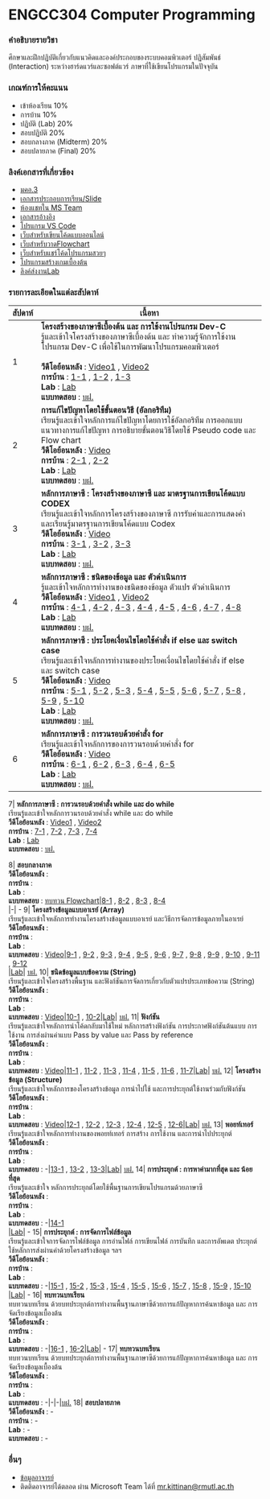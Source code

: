 # ENGCC304 Computer Programming

### คำอธิบายรายวิชา
ศึกษาและฝึกปฏิบัติเกี่ยวกับแนวคิดและองค์ประกอบของระบบคอมพิวเตอร์ ปฏิสัมพันธ์ (Interaction) ระหว่างฮาร์ดแวร์และซอฟต์แวร์ ภาษาที่ใช้เขียนโปรแกรมในปัจจุบัน

### เกณฑ์การให้คะแนน
* เข้าห้องเรียน 10%
* การบ้าน 10%
* ปฏิบัติ (Lab) 20%
* สอบปฏิบัติ 20%
* สอบกลางภาค (Midterm) 20%
* สอบปลายภาค (Final) 20%

### ลิงค์เอกสารที่เกี่ยวข้อง
* [มคอ.3](https://drive.google.com/drive/folders/1OWlzmm3MZ1Uy2SKScJGQS5_IJr8BCSCR?usp=drive_link)
* [เอกสารประกอบการเรียน/Slide](https://drive.google.com/drive/folders/1OWlzmm3MZ1Uy2SKScJGQS5_IJr8BCSCR?usp=drive_link)
* [ห้องแชทใน MS Team](https://teams.microsoft.com/l/team/19%3ASRc4lB9z91Vay6mrtEaEm14MyYUYn_hccTzFXdp1NyE1%40thread.tacv2/conversations?groupId=37d36e7f-c2eb-4dcf-9320-32ee74544bd8&tenantId=2c0a3819-8c66-4ae1-9a99-3832d9facbd9)
* [เอกสารอ้างอิง](https://autolib.rmutl.ac.th/Catalog/BibItem.aspx?BibID=b00141555)
* [โปรแกรม VS Code](https://code.visualstudio.com/download)
* [เว็บสำหรับเขียนโค้ดแบบออนไลน์](https://onlinegdb.com)
* [เว็บสำหรับวาดFlowchart](https://draw.io)
* [เว็บสำหรับแชร์โค้ดโปรแกรมสวยๆ](https://carbon.now.sh/?bg=rgba%2874%2C144%2C226%2C1%29&t=material&wt=none&l=text%2Fx-c%2B%2Bsrc&width=828&ds=false&dsyoff=20px&dsblur=68px&wc=true&wa=true&pv=56px&ph=56px&ln=true&fl=1&fm=Fira+Code&fs=14px&lh=152%25&si=false&es=2x&wm=false&code=%2523include%2520%253Cstdio.h%253E%250A%250Aint%2520main%28%29%2520%257B%250A%2520%2520printf%28%2522Hello%2522%29%2520%253B%250A%2520%2520return%25200%2520%253B%250A%257D%252F%252Fend%2520function)
* [โปรแกรมสร้างเกมเบื้องต้น](https://arcade.makecode.com/)
* [ลิงค์ส่งงานLab](https://forms.office.com/r/Yz8xb6BHqi)

### รายการละเอียดในแต่ละสัปดาห์
สัปดาห์ | เนื้อหา
--- | ---
1| **โครงสร้างของภาษาซีเบื้องต้น และ การใช้งานโปรแกรม Dev-C** <br />รู้และเข้าใจโครงสร้างของภาษาซีเบื้องต้น และ ทำความรู้จักการใช้งานโปรแกรม Dev-C เพื่อใช้ในการพัฒนาโปรแกรมคอมพิวเตอร์<br /><br />**วีดีโอย้อนหลัง** : [Video1](https://www.youtube.com/watch?v=01p2FCUcYY8) , [Video2](https://www.youtube.com/watch?v=rI52J5TJTMw)<br />**การบ้าน** : [1-1](https://github.com/tumrmutl/ENGCC304-Computer-Programming/blob/main/Homework/HW01/hw01-1-helloworld.cpp) , [1-2](https://github.com/tumrmutl/ENGCC304-Computer-Programming/blob/main/Homework/HW01/hw01-2-fix-bug.cpp) , [1-3](https://github.com/tumrmutl/ENGCC304-Computer-Programming/blob/main/Homework/HW01/hw01-3-basic-input-output.cpp)<br />**Lab** : [Lab](https://github.com/tumrmutl/ENGCC304-Computer-Programming/blob/main/Lab/Lab01-Basic-Display-Input-Output.cpp)<br />**แบบทดสอบ** : [บฝ.](https://forms.office.com/r/BeGVra089y)
2| **การแก้ไขปัญหาโดยใช้ขั้นตอนวิธี (อัลกอริทึม)** <br />เรียนรู้และเข้าใจหลักการแก้ไขปัญหาโดยการใช้อัลกอริทึม การออกแบบแนวทางการแก้ไขปัญหา การอธิบายขั้นตอนวิธีโดยใช้ Pseudo code และ Flow chart <br />**วีดีโอย้อนหลัง** : [Video](https://www.youtube.com/watch?v=9hEjesjU_k0)<br />**การบ้าน** : [2-1](https://github.com/tumrmutl/ENGCC304-Computer-Programming/blob/main/Homework/HW02/hw02-1-noodle.drawio) , [2-2](https://github.com/tumrmutl/ENGCC304-Computer-Programming/blob/main/Homework/HW02/hw02-2-requirement.drawio)<br />**Lab** : [Lab](https://github.com/tumrmutl/ENGCC304-Computer-Programming/blob/main/Lab/Lab02-Basic-Flowchart.c)<br />**แบบทดสอบ** : [บฝ.](https://forms.office.com/r/DXCWCWYeg3)
3| **หลักการภาษาซี : โครงสร้างของภาษาซี และ มาตรฐานการเขียนโค้ดแบบ CODEX** <br />เรียนรู้และเข้าใจหลักการโครงสร้างของภาษาซี การรับค่าและการแสดงค่า และเรียนรู้มาตรฐานการเขียนโค้ดแบบ Codex <br />**วีดีโอย้อนหลัง** : [Video](https://www.youtube.com/watch?v=ml6_NafY3u4)<br />**การบ้าน** : [3-1](https://github.com/tumrmutl/ENGCC304-Computer-Programming/blob/main/Homework/HW03/hw03-1-codex.cpp) , [3-2](https://github.com/tumrmutl/ENGCC304-Computer-Programming/blob/main/Homework/HW03/hw03-2-codex-and-fix-bug.cpp) , [3-3](https://github.com/tumrmutl/ENGCC304-Computer-Programming/blob/main/Homework/HW03/hw03-3-codex-and-fix-bug.cpp)<br />**Lab** : [Lab](https://github.com/tumrmutl/ENGCC304-Computer-Programming/blob/main/Lab/Lab03-Codex.cpp)<br />**แบบทดสอบ** : [บฝ.](https://forms.office.com/r/RdXaC58Gd9)
4| **หลักการภาษาซี : ชนิดของข้อมูล และ ตัวดำเนินการ** <br />รู้และเข้าใจหลักการทำงานของชนิดของข้อมูล ตัวแปร ตัวดำเนินการ <br />**วีดีโอย้อนหลัง** : [Video1](https://www.youtube.com/watch?v=5mSartNW-0c) , [Video2](https://www.youtube.com/watch?v=sL6D7CRhNcA)<br />**การบ้าน** : [4-1](https://github.com/tumrmutl/ENGCC304-Computer-Programming/blob/main/Homework/HW04/hw04-1-variable.cpp) , [4-2](https://github.com/tumrmutl/ENGCC304-Computer-Programming/blob/main/Homework/HW04/hw04-2-operator.cpp) , [4-3](https://github.com/tumrmutl/ENGCC304-Computer-Programming/blob/main/Homework/HW04/hw04-3-basic-operator.cpp) , [4-4](https://github.com/tumrmutl/ENGCC304-Computer-Programming/blob/main/Homework/HW04/hw04-4-triangle.cpp) , [4-5](https://github.com/tumrmutl/ENGCC304-Computer-Programming/blob/main/Homework/HW04/hw04-5-time-convert.cpp) , [4-6](https://github.com/tumrmutl/ENGCC304-Computer-Programming/blob/main/Homework/HW04/hw04-6-man-hour.cpp) , [4-7](https://github.com/tumrmutl/ENGCC304-Computer-Programming/blob/main/Homework/HW04/hw04-7-Temperator-Convert.cpp) , [4-8](https://github.com/tumrmutl/ENGCC304-Computer-Programming/blob/main/Homework/HW04/hw04-8-convert-to-binary.cpp)<br />**Lab** : [Lab](https://github.com/tumrmutl/ENGCC304-Computer-Programming/blob/main/Lab/Lab04-Variable-Operator.cpp)<br />**แบบทดสอบ** : [บฝ.](https://forms.office.com/r/cVdnViGP1J)
5| **หลักการภาษาซี : ประโยคเงื่อนไขโดยใช้คำสั่ง if else และ switch case** <br />เรียนรู้และเข้าใจหลักการทำงานของประโยคเงื่อนไขโดยใช้คำสั่ง if else และ switch case <br />**วีดีโอย้อนหลัง** : [Video](#)<br />**การบ้าน** : [5-1](https://github.com/tumrmutl/ENGCC304-Computer-Programming/blob/main/Homework/HW05/hw05-1-if-else.cpp) , [5-2](https://github.com/tumrmutl/ENGCC304-Computer-Programming/blob/main/Homework/HW05/hw05-2-basic-sort.cpp) , [5-3](https://github.com/tumrmutl/ENGCC304-Computer-Programming/blob/main/Homework/HW05/hw05-3-number-to-text.cpp) , [5-4](https://github.com/tumrmutl/ENGCC304-Computer-Programming/blob/main/Homework/HW05/hw05-4-compare-number.cpp) , [5-5](https://github.com/tumrmutl/ENGCC304-Computer-Programming/blob/main/Homework/HW05/hw05-5-odd-even.cpp) , [5-6](https://github.com/tumrmutl/ENGCC304-Computer-Programming/blob/main/Homework/HW05/hw05-6-pos-or-neg.cpp) , [5-7](https://github.com/tumrmutl/ENGCC304-Computer-Programming/blob/main/Homework/HW05/hw05-7-mod.cpp) , [5-8](https://github.com/tumrmutl/ENGCC304-Computer-Programming/blob/main/Homework/HW05/hw05-8-max-value.cpp) , [5-9](https://github.com/tumrmutl/ENGCC304-Computer-Programming/blob/main/Homework/HW05/hw05-9-mid-point.cpp) , [5-10](https://github.com/tumrmutl/ENGCC304-Computer-Programming/blob/main/Homework/HW05/hw05-10-auto-grading-without-if-else.cpp)<br />**Lab** : [Lab](https://github.com/tumrmutl/ENGCC304-Computer-Programming/blob/main/Lab/Lab05-If-Else-Switch-Case.cpp)<br />**แบบทดสอบ** : [บฝ.](https://forms.office.com/r/DdNxuzXBWN)
6| **หลักการภาษาซี : การวนรอบด้วยคำสั่ง for** <br />เรียนรู้และเข้าใจหลักการของการวนรอบด้วยคำสั่ง for <br />**วีดีโอย้อนหลัง** : [Video](https://www.youtube.com/watch?v=RgPZfEIItxg)<br />**การบ้าน** : [6-1](https://github.com/tumrmutl/ENGCC304-Computer-Programming/blob/main/Homework/HW06/hw06-1-basic-for-loop.cpp) , [6-2](https://github.com/tumrmutl/ENGCC304-Computer-Programming/blob/main/Homework/HW06/hw06-2-roman-number.cpp) , [6-3](https://github.com/tumrmutl/ENGCC304-Computer-Programming/blob/main/Homework/HW06/hw06-3-Multiply.cpp) , [6-4](https://github.com/tumrmutl/ENGCC304-Computer-Programming/blob/main/Homework/HW06/hw06-4-series.cpp) , [6-5](https://github.com/tumrmutl/ENGCC304-Computer-Programming/blob/main/Homework/HW06/hw06-5-prime-number.cpp)<br />**Lab** : [Lab](https://github.com/tumrmutl/ENGCC304-Computer-Programming/blob/main/Lab/Lab06-For-Loop.cpp)<br />**แบบทดสอบ** : [บฝ.](https://forms.office.com/r/b2SEQ25uAd)


7| **หลักการภาษาซี : การวนรอบด้วยคำสั่ง while และ do while** <br />เรียนรู้และเข้าใจหลักการวนรอบด้วยคำสั่ง while และ do while <br />**วีดีโอย้อนหลัง** : [Video1](https://www.youtube.com/watch?v=SDOaMhy42RA) , [Video2](https://www.youtube.com/watch?v=pB6ibWypdDY)<br />**การบ้าน** : [7-1](https://github.com/tumrmutl/ENGCC304-Computer-Programming/blob/main/Homework/HW07/hw07-1-basic-while-loop.cpp) , [7-2](https://github.com/tumrmutl/ENGCC304-Computer-Programming/blob/main/Homework/HW07/hw07-2-Multiply.cpp) , [7-3](https://github.com/tumrmutl/ENGCC304-Computer-Programming/blob/main/Homework/HW07/hw07-3-series.cpp) , [7-4](https://github.com/tumrmutl/ENGCC304-Computer-Programming/blob/main/Homework/HW07/hw07-4-prime-number.cpp)<br />**Lab** : [Lab](https://github.com/tumrmutl/ENGCC304-Computer-Programming/blob/main/Lab/Lab07-While-DoWhile.cpp)<br />**แบบทดสอบ** : [บฝ.](https://forms.office.com/r/AwS0a5RKGZ)

8| **สอบกลางภาค** 
<br />**วีดีโอย้อนหลัง** : 
<br />**การบ้าน** : 
<br />**Lab** : 
<br />**แบบทดสอบ** : [ทบทวน Flowchart](https://www.youtube.com/watch?v=lyzEe20rKG4)|[8-1](https://github.com/tumrmutl/ENGCC304-Computer-Programming/blob/main/Homework/HW08/hw08-1-basic-display.cpp) , [8-2](https://github.com/tumrmutl/ENGCC304-Computer-Programming/blob/main/Homework/HW08/hw08-2-auto-grading.cpp) , [8-3](https://github.com/tumrmutl/ENGCC304-Computer-Programming/blob/main/Homework/HW08/hw08-3-fibonacci-series.cpp) , [8-4](https://github.com/tumrmutl/ENGCC304-Computer-Programming/blob/main/Homework/HW08/hw08-4-factorial.cpp)<br />|-| -
9| **โครงสร้างข้อมูลแบบอาเรย์ (Array)** <br />เรียนรู้และเข้าใจหลักการทำงานโครงสร้างข้อมูลแบบอาเรย์ และวิธีการจัดการข้อมูลภายในอาเรย์ 
<br />**วีดีโอย้อนหลัง** : 
<br />**การบ้าน** : 
<br />**Lab** : 
<br />**แบบทดสอบ** : [Video](https://www.youtube.com/watch?v=u5rshhQ1ZJQ)|[9-1](https://github.com/tumrmutl/ENGCC304-Computer-Programming/blob/main/Homework/HW09/hw09-1-input-value-into-array.cpp) , [9-2](https://github.com/tumrmutl/ENGCC304-Computer-Programming/blob/main/Homework/HW09/hw09-2-descending-array.cpp) , [9-3](https://github.com/tumrmutl/ENGCC304-Computer-Programming/blob/main/Homework/HW09/hw09-3-sum-and-avg.cpp) , [9-4](https://github.com/tumrmutl/ENGCC304-Computer-Programming/blob/main/Homework/HW09/hw09-4-count-unique-number-in-array.cpp) , [9-5](https://github.com/tumrmutl/ENGCC304-Computer-Programming/blob/main/Homework/HW09/hw09-5-display-only-unique-number.cpp) , [9-6](https://github.com/tumrmutl/ENGCC304-Computer-Programming/blob/main/Homework/HW09/hw09-6-merge-array.cpp) , [9-7](https://github.com/tumrmutl/ENGCC304-Computer-Programming/blob/main/Homework/HW09/hw09-7-insert-new-value-in-array.cpp) , [9-8](https://github.com/tumrmutl/ENGCC304-Computer-Programming/blob/main/Homework/HW09/hw09-8-find-max-in-array.cpp) , [9-9](https://github.com/tumrmutl/ENGCC304-Computer-Programming/blob/main/Homework/HW09/hw09-9-array-2D-additional.cpp) , [9-10](https://github.com/tumrmutl/ENGCC304-Computer-Programming/blob/main/Homework/HW09/hw09-10-Transpose-Matrix.cpp) , [9-11](https://github.com/tumrmutl/ENGCC304-Computer-Programming/blob/main/Homework/HW09/hw09-11-Multiply-Matrix.cpp) , [9-12](https://github.com/tumrmutl/ENGCC304-Computer-Programming/blob/main/Homework/HW09/hw09-12-matrix-angle.cpp)<br />|[Lab](https://github.com/tumrmutl/ENGCC304-Computer-Programming/blob/main/Lab/Lab09-Array.cpp)| [บฝ.](https://forms.office.com/r/eh57mviqHz)
10| **ชนิดข้อมูลแบบข้อความ (String)** <br />เรียนรู้และเข้าใจโครงสร้างพื้นฐาน และฟังก์ชันการจัดการเกี่ยวกับตัวแปรประเภทข้อความ (String) 
<br />**วีดีโอย้อนหลัง** : 
<br />**การบ้าน** : 
<br />**Lab** : 
<br />**แบบทดสอบ** : [Video](https://www.youtube.com/watch?v=jEWPSXGDCdc)|[10-1](https://github.com/tumrmutl/ENGCC304-Computer-Programming/blob/main/Homework/HW10/hw10-1-basic-string.cpp) , [10-2](https://github.com/tumrmutl/ENGCC304-Computer-Programming/blob/main/Homework/HW10/hw10-2-compare.cpp)|[Lab](https://github.com/tumrmutl/ENGCC304-Computer-Programming/blob/main/Lab/Lab10-String.cpp)| [บฝ.](https://forms.office.com/r/r8jb6TM7JH)
11| **ฟังก์ชัน** <br />เรียนรู้และเข้าใจหลักการนำโค้ดกลับมาใช้ใหม่ หลักการสร้างฟังก์ชัน การประกาศฟังก์ชันต้นแบบ การใช้งาน การส่งผ่านค่าแบบ Pass by value และ Pass by reference 
<br />**วีดีโอย้อนหลัง** : 
<br />**การบ้าน** : 
<br />**Lab** : 
<br />**แบบทดสอบ** : [Video](https://www.youtube.com/watch?v=Wd7nHpBTSy0)|[11-1](https://github.com/tumrmutl/ENGCC304-Computer-Programming/blob/main/Homework/HW11/hw11-1-basic-function.cpp) , [11-2](https://github.com/tumrmutl/ENGCC304-Computer-Programming/blob/main/Homework/HW11/hw11-2-swap-function.cpp) , [11-3](https://github.com/tumrmutl/ENGCC304-Computer-Programming/blob/main/Homework/HW11/hw11-3-swap-string.cpp) , [11-4](https://github.com/tumrmutl/ENGCC304-Computer-Programming/blob/main/Homework/HW11/hw11-4-series.cpp) , [11-5](https://github.com/tumrmutl/ENGCC304-Computer-Programming/blob/main/Homework/HW11/hw11-5-pass-by-value-and-reference.cpp) , [11-6](https://github.com/tumrmutl/ENGCC304-Computer-Programming/blob/main/Homework/HW11/hw11-6-fibonacci-recursion.cpp) , [11-7](https://github.com/tumrmutl/ENGCC304-Computer-Programming/blob/main/Homework/HW11/hw11-7-factorial-recursion.cpp)|[Lab](https://github.com/tumrmutl/ENGCC304-Computer-Programming/blob/main/Lab/Lab11-Function.cpp)| [บฝ.](https://forms.office.com/r/FnENxvH4Rb)
12| **โครงสร้างข้อมูล (Structure)** <br />เรียนรู้และเข้าใจหลักการของโครงสร้างข้อมูล การนำไปใช้ และการประยุกต์ใช้งานร่วมกับฟังก์ชัน 
<br />**วีดีโอย้อนหลัง** : 
<br />**การบ้าน** : 
<br />**Lab** : 
<br />**แบบทดสอบ** : [Video](https://www.youtube.com/watch?v=PTyQoGqi_NU)|[12-1](https://github.com/tumrmutl/ENGCC304-Computer-Programming/blob/main/Homework/HW12/hw12-1-basic-structure.cpp) , [12-2](https://github.com/tumrmutl/ENGCC304-Computer-Programming/blob/main/Homework/HW12/hw12-2-sort-value.cpp) , [12-3](https://github.com/tumrmutl/ENGCC304-Computer-Programming/blob/main/Homework/HW12/hw12-3-structure-and-array.cpp) , [12-4](https://github.com/tumrmutl/ENGCC304-Computer-Programming/blob/main/Homework/HW12/hw12-4-promote-new-salary.cpp) , [12-5](https://github.com/tumrmutl/ENGCC304-Computer-Programming/blob/main/Homework/HW12/hw12-5-tax-calculation.cpp) , [12-6](https://github.com/tumrmutl/ENGCC304-Computer-Programming/blob/main/Homework/HW12/hw12-6-Height.cpp)|[Lab](https://github.com/tumrmutl/ENGCC304-Computer-Programming/blob/main/Lab/Lab12-Structure.cpp)| [บฝ.](https://forms.office.com/r/cDq6NAzhN0)
13| **พอยท์เทอร์** <br />เรียนรู้และเข้าใจหลักการทำงานของพอยท์เทอร์ การสร้าง การใช้งาน และการนำไปประยุกต์ 
<br />**วีดีโอย้อนหลัง** : 
<br />**การบ้าน** : 
<br />**Lab** : 
<br />**แบบทดสอบ** : -|[13-1](https://github.com/tumrmutl/ENGCC304-Computer-Programming/blob/main/Homework/HW13/hw13-1-basic-pointer.cpp) , [13-2](https://github.com/tumrmutl/ENGCC304-Computer-Programming/blob/main/Homework/HW13/hw13-2-pointer-swap-string.cpp) , [13-3](https://github.com/tumrmutl/ENGCC304-Computer-Programming/blob/main/Homework/HW13/hw13-3-tax-calculate-pointer.cpp)|[Lab](https://github.com/tumrmutl/ENGCC304-Computer-Programming/blob/main/Lab/Lab13-Pointer.cpp)| [บฝ.](https://forms.office.com/r/3sCvUquaNi)
14| **การประยุกต์ : การหาค่ามากที่สุด และ น้อยที่สุด** <br />เรียนรู้และเข้าใจ หลักการประยุกต์โดยใช้พื้นฐานการเขียนโปรแกรมด้วยภาษาซี 
<br />**วีดีโอย้อนหลัง** : 
<br />**การบ้าน** : 
<br />**Lab** : 
<br />**แบบทดสอบ** : -|[14-1](https://github.com/tumrmutl/ENGCC304-Computer-Programming/blob/main/Homework/HW14/hw14-1-basic-min-max.cpp)<br />|[Lab](https://github.com/tumrmutl/ENGCC304-Computer-Programming/blob/main/Lab/Lab14-Min-Max.cpp)| -
15| **การประยุกต์ : การจัดการไฟล์ข้อมูล** <br />เรียนรู้และเข้าใจการจัดการไฟล์ข้อมูล การอ่านไฟล์ การเขียนไฟล์ การบันทึก และการอัพเดต ประยุกต์ใช้หลักการส่งผ่านค่าด้วยโครงสร้างข้อมูล ฯลฯ 
<br />**วีดีโอย้อนหลัง** : 
<br />**การบ้าน** : 
<br />**Lab** : 
<br />**แบบทดสอบ** : -|[15-1](https://github.com/tumrmutl/ENGCC304-Computer-Programming/blob/main/Homework/HW15/hw15-1-basic-file-handling.cpp) , [15-2](https://github.com/tumrmutl/ENGCC304-Computer-Programming/blob/main/Homework/HW15/hw15-2-calculate-value-from-file.cpp) , [15-3](https://github.com/tumrmutl/ENGCC304-Computer-Programming/blob/main/Homework/HW15/hw15-3-set-of-data.cpp) , [15-4](https://github.com/tumrmutl/ENGCC304-Computer-Programming/blob/main/Homework/HW15/hw15-4-find-gpa.cpp) , [15-5](https://github.com/tumrmutl/ENGCC304-Computer-Programming/blob/main/Homework/HW15/hw15-5-avg-of-age.cpp) , [15-6](https://github.com/tumrmutl/ENGCC304-Computer-Programming/blob/main/Homework/HW15/hw15-6-filter-data.cpp) , [15-7](https://github.com/tumrmutl/ENGCC304-Computer-Programming/blob/main/Homework/HW15/hw15-7-find-age.cpp) , [15-8](https://github.com/tumrmutl/ENGCC304-Computer-Programming/blob/main/Homework/HW15/hw15-8-sort-AtoZ.cpp) , [15-9](https://github.com/tumrmutl/ENGCC304-Computer-Programming/blob/main/Homework/HW15/hw15-9-secret-code.cpp) , [15-10](https://github.com/tumrmutl/ENGCC304-Computer-Programming/blob/main/Homework/HW15/hw15-10-matrix-in-file.cpp)<br />|[Lab](https://github.com/tumrmutl/ENGCC304-Computer-Programming/blob/main/Lab/Lab15-File.cpp)| -
16| **ทบทวนบทเรียน** <br />ทบทวนบทเรียน ด้วยบทประยุกต์การทำงานพื้นฐานภาษาซีด้วยการแก้ปัญหาการค้นหาข้อมูล และ การจัดเรียงข้อมูลเบื้องต้น 
<br />**วีดีโอย้อนหลัง** : 
<br />**การบ้าน** : 
<br />**Lab** : 
<br />**แบบทดสอบ** : -|[16-1](https://github.com/tumrmutl/ENGCC304-Computer-Programming/blob/main/Homework/HW16/hw16-1-sequential-search.cpp) , [16-2](https://github.com/tumrmutl/ENGCC304-Computer-Programming/blob/main/Homework/HW16/hw16-2-binary-search.cpp)|[Lab](https://github.com/tumrmutl/ENGCC304-Computer-Programming/blob/main/Lab/Lab16-Basic-Sort-Search.cpp)| -
17| **ทบทวนบทเรียน** <br />ทบทวนบทเรียน ด้วยบทประยุกต์การทำงานพื้นฐานภาษาซีด้วยการแก้ปัญหาการค้นหาข้อมูล และ การจัดเรียงข้อมูลเบื้องต้น 
<br />**วีดีโอย้อนหลัง** : 
<br />**การบ้าน** : 
<br />**Lab** : 
<br />**แบบทดสอบ** : -|-|-|[บฝ.](https://forms.office.com/r/YDS1Z0UgrG)
18| **สอบปลายภาค** <br />**วีดีโอย้อนหลัง** : -
<br />**การบ้าน** : -
<br />**Lab** : -
<br />**แบบทดสอบ** : -

### อื่นๆ
* [ข้อมูลอาจารย์](https://lms.rmutl.ac.th/teachers/detail/24002453439513437/5fd51c39cb8f05637cb8e96df6ec9392edb3ec16ea62666620cda4fd8f8b3e72)
* ติดติดอาจารย์ได้ตลอด ผ่าน Microsoft Team ได้ที่ mr.kittinan@rmutl.ac.th
